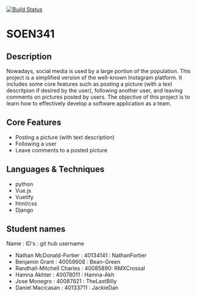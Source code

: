 [![Build Status](https://travis-ci.com/Polaroid-Soen-341/SOEN341.svg?branch=main)](https://travis-ci.com/Polaroid-Soen-341/SOEN341)
# SOEN341
## Description
Nowadays, social media is used by a large portion of the population. This project is a simplified version of 
the well-known Instagram platform. It includes some core features such as posting a picture (with a text descritpion 
if desired by the user), following another user, and leaving comments on pictures posted by users. The objective of 
this project is to learn how to effectively develop a software application as a team.

## Core Features
- Posting a picture (with text description)
- Following a user
- Leave comments to a posted picture

## Languages & Techniques
- python
- Vue.js
- Vuetify
- html/css
- Django
## Student names
Name : ID's : git hub username

- Nathan McDonald-Fortier : 40134141 : NathanFortier
- Benjamin Grant : 40059608 : Bean-Green
- Randhall-Mitchell Charles : 40085890: RMXCrossal
- Hamna Akhter : 40078011 : Hamna-Akh
- Jose Monegro : 40087821 : TheLastBilly
- Daniel Macicasan : 40133711 : JackieDan
